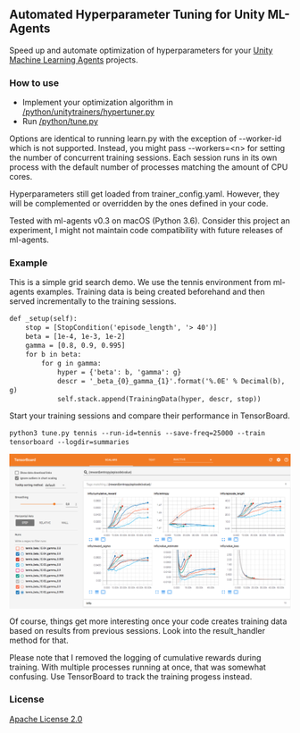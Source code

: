 

## Automated Hyperparameter Tuning for Unity ML-Agents

Speed up and automate optimization of hyperparameters for your [Unity Machine Learning Agents](https://github.com/Unity-Technologies/ml-agents) projects.

### How to use
* Implement your optimization algorithm in [/python/unitytrainers/hypertuner.py](https://github.com/mbaske/ml-agents-hyperparams/tree/master/python/unitytrainers/hypertuner.py)
* Run [/python/tune.py](https://github.com/mbaske/ml-agents-hyperparams/blob/master/python/tune.py)

Options are identical to running learn.py with the exception of --worker-id which is not supported. Instead, you might pass --workers=\<n> for setting the number of concurrent training sessions. Each session runs in its own process with the default number of processes matching the amount of CPU cores. 

Hyperparameters still get loaded from trainer_config.yaml. However, they will be complemented or overridden by the ones defined in your code.

Tested with ml-agents v0.3 on macOS (Python 3.6). Consider this project an experiment, I might not maintain code compatibility with future releases of ml-agents.

### Example
This is a simple grid search demo. We use the tennis environment from ml-agents examples. Training data is being created beforehand and then served incrementally to the training sessions.

	def _setup(self):
        stop = [StopCondition('episode_length', '> 40')]
        beta = [1e-4, 1e-3, 1e-2]
        gamma = [0.8, 0.9, 0.995]
        for b in beta:
            for g in gamma:
                hyper = {'beta': b, 'gamma': g}
                descr = '_beta_{0}_gamma_{1}'.format('%.0E' % Decimal(b), g)
                self.stack.append(TrainingData(hyper, descr, stop))
                
Start your training sessions and compare their performance in TensorBoard.

	python3 tune.py tennis --run-id=tennis --save-freq=25000 --train
	tensorboard --logdir=summaries

<img src="images/tensorboard.png" align="middle" width="1440"/>

Of course, things get more interesting once your code creates training data based on results from previous sessions. Look into the result_handler method for that.

Please note that I removed the logging of cumulative rewards during training. With multiple processes running at once, that was somewhat confusing. Use TensorBoard to track the training progess instead.

### License
[Apache License 2.0](LICENSE)
